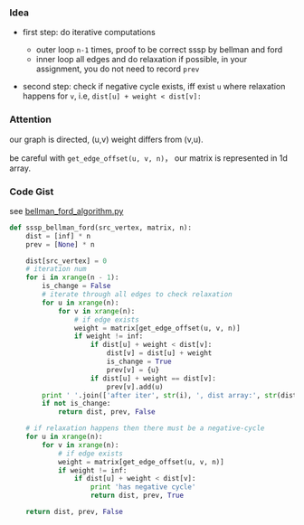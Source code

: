### Idea

* first step: do iterative computations
  * outer loop `n-1` times, proof to be correct sssp by bellman and ford
  * inner loop all edges and do relaxation if possible, in your assignment, you do not need to record `prev`

* second step: check if negative cycle exists, iff exist `u` where relaxation happens for `v`, i.e, `dist[u] + weight < dist[v]:`

### Attention

our graph is directed, (u,v) weight differs from (v,u).

be careful with `get_edge_offset(u, v, n)`， our matrix is represented in 1d array.

### Code Gist

see [bellman_ford_algorithm.py](../python_playground/bellman_ford_algorithm.py)

```python
def sssp_bellman_ford(src_vertex, matrix, n):
    dist = [inf] * n
    prev = [None] * n

    dist[src_vertex] = 0
    # iteration num
    for i in xrange(n - 1):
        is_change = False
        # iterate through all edges to check relaxation
        for u in xrange(n):
            for v in xrange(n):
                # if edge exists
                weight = matrix[get_edge_offset(u, v, n)]
                if weight != inf:
                    if dist[u] + weight < dist[v]:
                        dist[v] = dist[u] + weight
                        is_change = True
                        prev[v] = {u}
                    if dist[u] + weight == dist[v]:
                        prev[v].add(u)
        print ' '.join(['after iter', str(i), ', dist array:', str(dist)])
        if not is_change:
            return dist, prev, False

    # if relaxation happens then there must be a negative-cycle
    for u in xrange(n):
        for v in xrange(n):
            # if edge exists
            weight = matrix[get_edge_offset(u, v, n)]
            if weight != inf:
                if dist[u] + weight < dist[v]:
                    print 'has negative cycle'
                    return dist, prev, True

    return dist, prev, False
```
